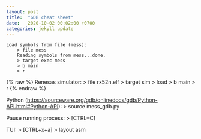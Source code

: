 ```yaml
---
layout: post
title:  "GDB cheat sheet"
date:   2020-10-02 00:02:00 +0700
categories: jekyll update
---
```

    Load symbols from file (mess):
        > file mess
        Reading symbols from mess...done.
        > target exec mess
        > b main
        > r

{% raw %}
Renesas simulator:
    > file rx52n.elf
    > target sim
    > load
    > b main
    > r
{% endraw %}
    
Python (https://sourceware.org/gdb/onlinedocs/gdb/Python-API.html#Python-API):
    > source mess_gdb.py
    
Pause running process:
    > [CTRL+C]
    
TUI:
    > [CTRL+x+a]
    > layout asm

